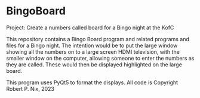 # BingoBoard
Project: Create a numbers called board for a Bingo night at the KofC

This repository contains a Bingo Board program and related programs and files for a Bingo night. The intention would be to put the large window
showing all the numbers on to a large screen HDMI television, with the smaller window on the computer, allowing someone to enter the numbers as
they are called. These would then be displayed highlighted on the large board.

This program uses PyQt5 to format the displays. All code is Copyright Robert P. Nix, 2023
